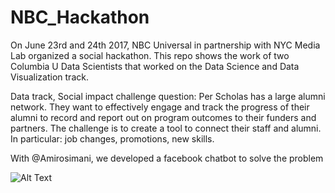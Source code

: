 # NBC_Hackathon

On June 23rd and 24th 2017, NBC Universal in partnership with NYC Media Lab organized a social hackathon.
This repo shows the work of two Columbia U Data Scientists that worked on the Data Science and Data Visualization track.

Data track, Social impact challenge question:
Per Scholas has a large alumni network. They want to effectively engage and track the progress of their alumni
to record and report out on program outcomes to their funders and partners. 
The challenge is to create a tool to connect their staff and alumni. In particular: job changes, promotions, new skills.

With @Amirosimani, we developed a facebook chatbot to solve the problem

![Alt Text](https://github.com/gary159/NBC_Hackathon/blob/master/Demo_video.gif)
